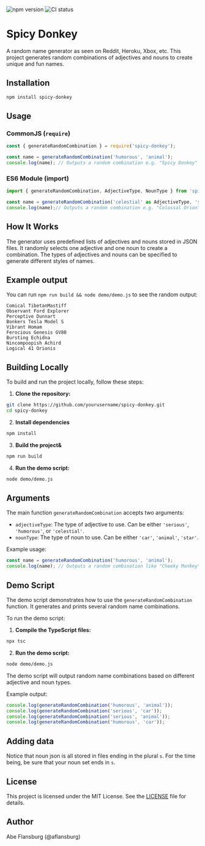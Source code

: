 ![npm version](https://img.shields.io/npm/v/spicy-donkey)
![CI status](https://img.shields.io/github/check-runs/aflansburg/spicy-donkey/main?nameFilter=build-and-test&label=build%2Btests)

# Spicy Donkey

A random name generator as seen on Reddit, Heroku, Xbox, etc. This project generates random combinations of adjectives and nouns to create unique and fun names.

## Installation

```sh
npm install spicy-donkey
```

## Usage

### CommonJS (`require`)

```javascript
const { generateRandomCombination } = require('spicy-donkey');

const name = generateRandomCombination('humorous', 'animal');
console.log(name); // Outputs a random combination e.g. "Spicy Donkey"
```

### ES6 Module (import)

```javascript
import { generateRandomCombination, AdjectiveType, NounType } from 'spicy-donkey';

const name = generateRandomCombination('celestial' as AdjectiveType, 'star' as NounType);
console.log(name);// Outputs a random combination e.g. "Colossal Orion"
```

## How It Works

The generator uses predefined lists of adjectives and nouns stored in JSON files. It randomly selects one adjective and one noun to create a combination. The types of adjectives and nouns can be specified to generate different styles of names.

## Example output

You can run `npm run build && node demo/demo.js` to see the random output:

```
Comical TibetanMastiff
Observant Ford Explorer
Perceptive Dunnart
Bonkers Tesla Model S
Vibrant Homam
Ferocious Genesis GV80
Bursting Echidna
Nincompoopish Achird
Logical 41 Orionis
```

## Building Locally

To build and run the project locally, follow these steps:

1. **Clone the repository:**

```sh
git clone https://github.com/yourusername/spicy-donkey.git
cd spicy-donkey
```

2. **Install dependencies**

```sh
npm install
```

3. **Build the project&**

```sh
npm run build
```

4. **Run the demo script:**

```sh
node demo/demo.js
```

## Arguments

The main function `generateRandomCombination` accepts two arguments:

- `adjectiveType`: The type of adjective to use. Can be either `'serious'`, `'humorous'`, or `'celestial'`.
- `nounType`: The type of noun to use. Can be either `'car'`, `'animal'`, `'star'`.

Example usage:

```typescript:index.ts
const name = generateRandomCombination('humorous', 'animal');
console.log(name); // Outputs a random combination like "Cheeky Monkey"
```

## Demo Script

The demo script demonstrates how to use the `generateRandomCombination` function. It generates and prints several random name combinations.

To run the demo script:

1. **Compile the TypeScript files:**

```sh
npx tsc
```

2. **Run the demo script:**

```sh
node demo/demo.js
```

The demo script will output random name combinations based on different adjective and noun types.

Example output:

```javascript.demo/demo.js
console.log(generateRandomCombination('humorous', 'animal'));
console.log(generateRandomCombination('serious', 'car'));
console.log(generateRandomCombination('serious', 'animal'));
console.log(generateRandomCombination('humorous', 'car'));
```

## Adding data

Notice that noun json is all stored in files ending in the plural `s`. For the time being, be sure that your noun set ends in `s`.

## License

This project is licensed under the MIT License. See the [LICENSE](LICENSE) file for details.

## Author

Abe Flansburg (@aflansburg)
